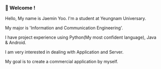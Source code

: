### 👋 Welcome !
Hello, My name is Jaemin Yoo. I'm a student at Yeungnam Universary.

My major is 'Information and Communication Engineering'.

I have project experience using Python(My most confident language), Java & Android.

I am very interested in dealing with Application and Server.

My goal is to create a commercial application by myself.
